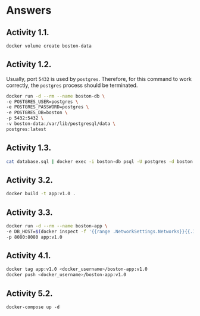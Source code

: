 # Answers

## Activity 1.1.

```sh
docker volume create boston-data
```

## Activity 1.2.

Usually, port `5432` is used by `postgres`. Therefore, for this command to work correctly, the `postgres` process should be terminated.

```sh
docker run -d --rm --name boston-db \
-e POSTGRES_USER=postgres \
-e POSTGRES_PASSWORD=postgres \
-e POSTGRES_DB=boston \
-p 5432:5432 \
-v boston-data:/var/lib/postgresql/data \
postgres:latest
```

## Activity 1.3.

```sh
cat database.sql | docker exec -i boston-db psql -U postgres -d boston
```

## Activity 3.2.

```sh
docker build -t app:v1.0 .
```

## Activity 3.3.

```sh
docker run -d --rm --name boston-app \
-e DB_HOST=$(docker inspect -f '{{range .NetworkSettings.Networks}}{{.IPAddress}}{{end}}' boston-db) \
-p 8080:8080 app:v1.0
```

## Activity 4.1.

```sh
docker tag app:v1.0 <docker_username>/boston-app:v1.0
docker push <docker_username>/boston-app:v1.0
```

## Activity 5.2.

```
docker-compose up -d
```
